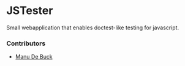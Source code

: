 # JSTester
Small webapplication that enables doctest-like testing for javascript.

### Contributors
* [Manu De Buck](https://github.com/ManuDeBuck)
